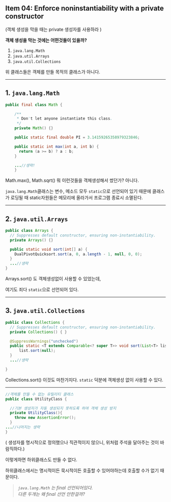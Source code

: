 ## Item 04: Enforce noninstantiability with a private constructor
(객체 생성을 막을 때는 private 생성자를 사용하라 )

**객체 생성을 막는 것에는 어떤것들이 있을까?**
1. `java.lang.Math`
2. `java.util.Arrays`
3. `java.util.Collections`


위 클래스들은 객체를 만들 목적의 클래스가 아니다.

---
## 1. `java.lang.Math`
```java
public final class Math {

    /**
     * Don't let anyone instantiate this class.
     */
    private Math() {}

    public static final double PI = 3.14159265358979323846;

    public static int max(int a, int b) {
      return (a >= b) ? a : b;
    }

    ...//생략!
    }
```

Math.max(), Math.sqrt() 뭐 이런것들을 객체생성해서 썼던가? 아니다.

`java.lang.Math`클래스는 변수, 메소드 모두 `static`으로 선언되어 있기 때문에 클래스가 로딩될 때 static자원들은 메모리에 올라가서 프로그램 종료시 소멸된다.

---
## 2. `java.util.Arrays`
```java
public class Arrays {
  // Suppresses default constructor, ensuring non-instantiability.
  private Arrays() {}

  public static void sort(int[] a) {
    DualPivotQuicksort.sort(a, 0, a.length - 1, null, 0, 0);
  }
  ...//생략
}
```
Arrays.sort() 도 객체생성없이 사용할 수 있었는데,

여기도 죄다 `static`으로 선언되어 있다.

---
## 3. `java.util.Collections`
```java
public class Collections {
  // Suppresses default constructor, ensuring non-instantiability.
  private Collections() { }

  @SuppressWarnings("unchecked")
  public static <T extends Comparable<? super T>> void sort(List<T> list) {
      list.sort(null);
  }
  ...//생략

}
```
Collections.sort() 이것도 마찬가지다. `static` 덕분에 객체생성 없이 사용할 수 있다.


---
```java
//객체를 만들 수 없는 유틸리티 클래스
public class UtilityClass {

  //기본 생성자가 자동 생성되지 못하도록 하여 객체 생성 방지
  private UtilityClass(){
    throw new AssertionError();
  }
...//나머지는 생략
}
```

( 생성자를 명시적으로 정의했으나 직관적이지 않으니, 위처럼 주석을 달아주는 것이 바람직하다.)

이렇게하면 하위클래스도 만들 수 없다.

하위클래스에서는 명시적이든 묵시적이든 호출할 수 있어야하는데 호출할 수가 없기 때문이다.

> *`java.lang.Math` 는 final 선언되어있다.*  
> *다른 두개는 왜 final 선언 안한걸까?*
